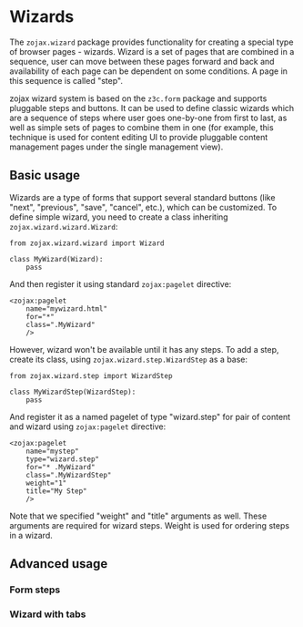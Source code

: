 # Wizards


The ``zojax.wizard`` package provides functionality for creating a special type
of browser pages - wizards. Wizard is a set of pages that are combined in a
sequence, user can move between these pages forward and back and availability
of each page can be dependent on some conditions. A page in this sequence is
called "step".

zojax wizard system is based on the ``z3c.form`` package and supports pluggable
steps and buttons. It can be used to define classic wizards which are a sequence
of steps where user goes one-by-one from first to last, as well as simple sets
of pages to combine them in one (for example, this technique is used for content
editing UI to provide pluggable content management pages under the single
management view).


## Basic usage


Wizards are a type of forms that support several standard buttons (like "next",
"previous", "save", "cancel", etc.), which can be customized. To define simple
wizard, you need to create a class inheriting ``zojax.wizard.wizard.Wizard``:

    from zojax.wizard.wizard import Wizard

    class MyWizard(Wizard):
        pass

And then register it using standard ``zojax:pagelet`` directive:

    <zojax:pagelet
        name="mywizard.html"
        for="*"
        class=".MyWizard"
        />

However, wizard won't be available until it has any steps. To add a step, create
its class, using ``zojax.wizard.step.WizardStep`` as a base:

    from zojax.wizard.step import WizardStep

    class MyWizardStep(WizardStep):
        pass

And register it as a named pagelet of type "wizard.step" for pair of content and
wizard using ``zojax:pagelet`` directive:

    <zojax:pagelet
        name="mystep"
        type="wizard.step"
        for="* .MyWizard"
        class=".MyWizardStep"
        weight="1"
        title="My Step"
        />

Note that we specified "weight" and "title" arguments as well. These arguments
are required for wizard steps. Weight is used for ordering steps in a wizard.

## Advanced usage

### Form steps

### Wizard with tabs
